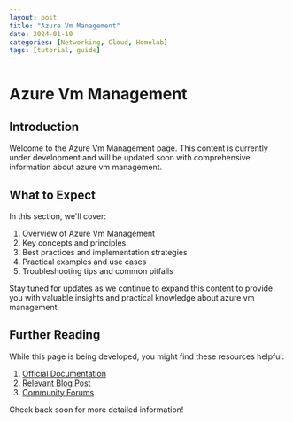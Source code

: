 ```yaml
---
layout: post
title: "Azure Vm Management"
date: 2024-01-10
categories: [Networking, Cloud, Homelab]
tags: [tutorial, guide]
---
```


# Azure Vm Management

## Introduction

Welcome to the Azure Vm Management page. This content is currently under development and will be updated soon with comprehensive information about azure vm management.

## What to Expect

In this section, we'll cover:

1. Overview of Azure Vm Management
2. Key concepts and principles
3. Best practices and implementation strategies
4. Practical examples and use cases
5. Troubleshooting tips and common pitfalls

Stay tuned for updates as we continue to expand this content to provide you with valuable insights and practical knowledge about azure vm management.

## Further Reading

While this page is being developed, you might find these resources helpful:

1. [Official Documentation](https://example.com)
2. [Relevant Blog Post](https://example.com/blog)
3. [Community Forums](https://example.com/forum)

Check back soon for more detailed information!
